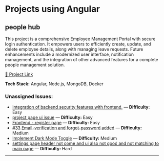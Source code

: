 # Projects using Angular

## people hub
This project is a comprehensive Employee Management Portal with secure login authentication. It empowers users to efficiently create, update, and delete employee details, along with managing leave requests. Future enhancements include a modernized user interface, notification management, and the integration of other advanced features for a complete people management solution.

[🔗 Project Link](https://github.com/abhisek247767/PeopleHub-Frontend)

**Tech Stack:** Angular, Node.js, MongoDB, Docker

### Unassigned Issues:
- [Integration of backend security features with frontend.](https://github.com/abhisek247767/PeopleHub-Frontend/issues/33) — **Difficulty:** Easy
- [project page ui issue](https://github.com/abhisek247767/PeopleHub-Frontend/issues/22) — **Difficulty:** Easy
- [Frontend - register page](https://github.com/abhisek247767/PeopleHub-Frontend/issues/7) — **Difficulty:** Easy
- [#33 Email-verification and forgot-password added](https://github.com/abhisek247767/PeopleHub-Frontend/pull/35) — **Difficulty:** Medium
- [Implement Dark Mode Toggle](https://github.com/abhisek247767/PeopleHub-Frontend/issues/31) — **Difficulty:** Medium
- [settings page header not come and ui also not good and not matching to main page](https://github.com/abhisek247767/PeopleHub-Frontend/issues/13) — **Difficulty:** Hard

---

